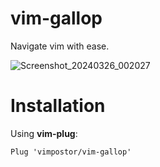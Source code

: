 # vim-gallop

Navigate vim with ease.

![Screenshot_20240326_002027](https://github.com/vimpostor/vim-gallop/assets/21310755/74e04dac-167d-4df1-8c0d-5ba1caed5482)

# Installation

Using **vim-plug**:

```vim
Plug 'vimpostor/vim-gallop'
```
